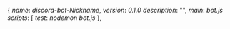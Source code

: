 {
*name*: *discord-bot-Nickname*,
*version*: *0.1.0*
*description*: "",
*main*: *bot.js*
*scripts*: [
*test*: *nodemon bot.js*
},
